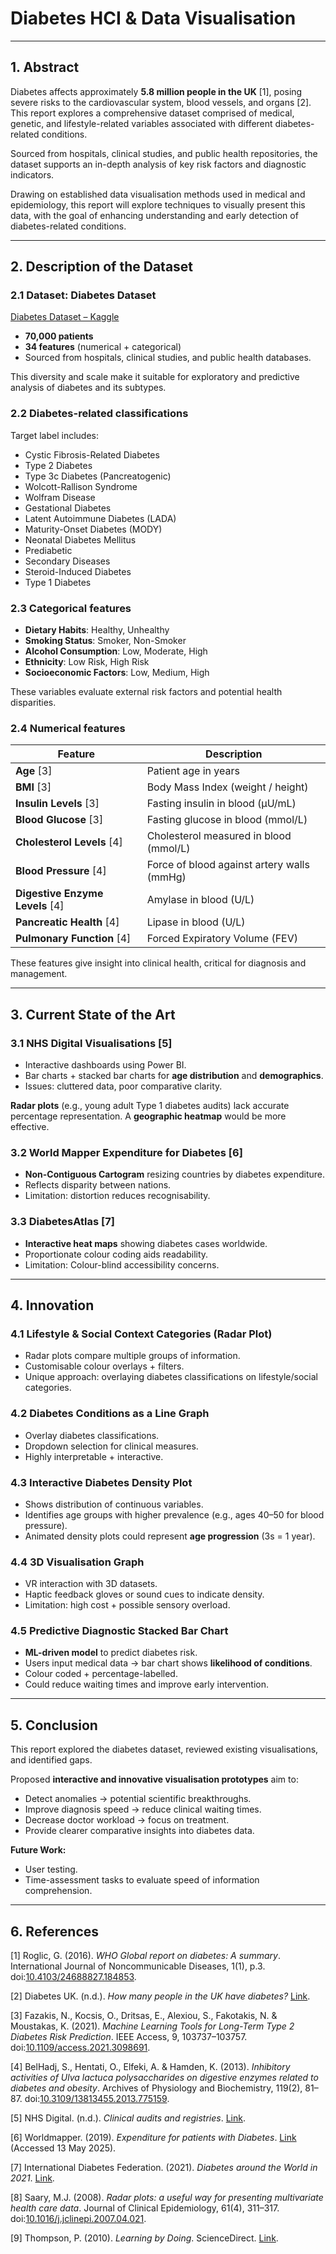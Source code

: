 # Diabetes HCI & Data Visualisation

---

## 1. Abstract  
Diabetes affects approximately **5.8 million people in the UK** [1], posing severe risks to the cardiovascular system, blood vessels, and organs [2].  
This report explores a comprehensive dataset comprised of medical, genetic, and lifestyle-related variables associated with different diabetes-related conditions.  

Sourced from hospitals, clinical studies, and public health repositories, the dataset supports an in-depth analysis of key risk factors and diagnostic indicators.  

Drawing on established data visualisation methods used in medical and epidemiology, this report will explore techniques to visually present this data, with the goal of enhancing understanding and early detection of diabetes-related conditions.  

---

## 2. Description of the Dataset  

### 2.1 Dataset: Diabetes Dataset  
[Diabetes Dataset – Kaggle](https://www.kaggle.com/datasets/ankitbatra1210/diabetes-dataset?resource=download)  

- **70,000 patients**  
- **34 features** (numerical + categorical)  
- Sourced from hospitals, clinical studies, and public health databases.  

This diversity and scale make it suitable for exploratory and predictive analysis of diabetes and its subtypes.  

### 2.2 Diabetes-related classifications  
Target label includes:  
- Cystic Fibrosis-Related Diabetes  
- Type 2 Diabetes  
- Type 3c Diabetes (Pancreatogenic)  
- Wolcott-Rallison Syndrome  
- Wolfram Disease  
- Gestational Diabetes  
- Latent Autoimmune Diabetes (LADA)  
- Maturity-Onset Diabetes (MODY)  
- Neonatal Diabetes Mellitus  
- Prediabetic  
- Secondary Diseases  
- Steroid-Induced Diabetes  
- Type 1 Diabetes  

### 2.3 Categorical features  
- **Dietary Habits**: Healthy, Unhealthy  
- **Smoking Status**: Smoker, Non-Smoker  
- **Alcohol Consumption**: Low, Moderate, High  
- **Ethnicity**: Low Risk, High Risk  
- **Socioeconomic Factors**: Low, Medium, High  

These variables evaluate external risk factors and potential health disparities.  

### 2.4 Numerical features  

| Feature                | Description |
|-------------------------|-------------|
| **Age** [3]             | Patient age in years |
| **BMI** [3]             | Body Mass Index (weight / height) |
| **Insulin Levels** [3]  | Fasting insulin in blood (µU/mL) |
| **Blood Glucose** [3]   | Fasting glucose in blood (mmol/L) |
| **Cholesterol Levels** [4] | Cholesterol measured in blood (mmol/L) |
| **Blood Pressure** [4]  | Force of blood against artery walls (mmHg) |
| **Digestive Enzyme Levels** [4] | Amylase in blood (U/L) |
| **Pancreatic Health** [4] | Lipase in blood (U/L) |
| **Pulmonary Function** [4] | Forced Expiratory Volume (FEV) |

These features give insight into clinical health, critical for diagnosis and management.  

---

## 3. Current State of the Art  

### 3.1 NHS Digital Visualisations [5]  
- Interactive dashboards using Power BI.  
- Bar charts + stacked bar charts for **age distribution** and **demographics**.  
- Issues: cluttered data, poor comparative clarity.  

**Radar plots** (e.g., young adult Type 1 diabetes audits) lack accurate percentage representation. A **geographic heatmap** would be more effective.  

### 3.2 World Mapper Expenditure for Diabetes [6]  
- **Non-Contiguous Cartogram** resizing countries by diabetes expenditure.  
- Reflects disparity between nations.  
- Limitation: distortion reduces recognisability.  

### 3.3 DiabetesAtlas [7]  
- **Interactive heat maps** showing diabetes cases worldwide.  
- Proportionate colour coding aids readability.  
- Limitation: Colour-blind accessibility concerns.  

---

## 4. Innovation  

### 4.1 Lifestyle & Social Context Categories (Radar Plot)  
- Radar plots compare multiple groups of information.  
- Customisable colour overlays + filters.  
- Unique approach: overlaying diabetes classifications on lifestyle/social categories.  

### 4.2 Diabetes Conditions as a Line Graph  
- Overlay diabetes classifications.  
- Dropdown selection for clinical measures.  
- Highly interpretable + interactive.  

### 4.3 Interactive Diabetes Density Plot  
- Shows distribution of continuous variables.  
- Identifies age groups with higher prevalence (e.g., ages 40–50 for blood pressure).  
- Animated density plots could represent **age progression** (3s = 1 year).  

### 4.4 3D Visualisation Graph  
- VR interaction with 3D datasets.  
- Haptic feedback gloves or sound cues to indicate density.  
- Limitation: high cost + possible sensory overload.  

### 4.5 Predictive Diagnostic Stacked Bar Chart  
- **ML-driven model** to predict diabetes risk.  
- Users input medical data → bar chart shows **likelihood of conditions**.  
- Colour coded + percentage-labelled.  
- Could reduce waiting times and improve early intervention.  

---

## 5. Conclusion  
This report explored the diabetes dataset, reviewed existing visualisations, and identified gaps.  

Proposed **interactive and innovative visualisation prototypes** aim to:  
- Detect anomalies → potential scientific breakthroughs.  
- Improve diagnosis speed → reduce clinical waiting times.  
- Decrease doctor workload → focus on treatment.  
- Provide clearer comparative insights into diabetes data.  

**Future Work:**  
- User testing.  
- Time-assessment tasks to evaluate speed of information comprehension.  

---

## 6. References  

[1] Roglic, G. (2016). *WHO Global report on diabetes: A summary*. International Journal of Noncommunicable Diseases, 1(1), p.3. doi:[10.4103/24688827.184853](https://doi.org/10.4103/24688827.184853).  

[2] Diabetes UK. (n.d.). *How many people in the UK have diabetes?* [Link](https://www.diabetes.org.uk/aboutus/about-the-charity/ourstrategy/statistics).  

[3] Fazakis, N., Kocsis, O., Dritsas, E., Alexiou, S., Fakotakis, N. & Moustakas, K. (2021). *Machine Learning Tools for Long-Term Type 2 Diabetes Risk Prediction*. IEEE Access, 9, 103737–103757. doi:[10.1109/access.2021.3098691](https://doi.org/10.1109/access.2021.3098691).  

[4] BelHadj, S., Hentati, O., Elfeki, A. & Hamden, K. (2013). *Inhibitory activities of Ulva lactuca polysaccharides on digestive enzymes related to diabetes and obesity*. Archives of Physiology and Biochemistry, 119(2), 81–87. doi:[10.3109/13813455.2013.775159](https://doi.org/10.3109/13813455.2013.775159).  

[5] NHS Digital. (n.d.). *Clinical audits and registries*. [Link](https://digital.nhs.uk/data-and-information/clinical-audits-and-registries).  

[6] Worldmapper. (2019). *Expenditure for patients with Diabetes*. [Link](https://worldmapper.org/maps/healthdiabetesexpenditure-2017/) (Accessed 13 May 2025).  

[7] International Diabetes Federation. (2021). *Diabetes around the World in 2021*. [Link](https://diabetesatlas.org/).  

[8] Saary, M.J. (2008). *Radar plots: a useful way for presenting multivariate health care data*. Journal of Clinical Epidemiology, 61(4), 311–317. doi:[10.1016/j.jclinepi.2007.04.021](https://doi.org/10.1016/j.jclinepi.2007.04.021).  

[9] Thompson, P. (2010). *Learning by Doing*. ScienceDirect. [Link](https://www.sciencedirect.com/science/article/abs/pii/S0169721810010105).  
